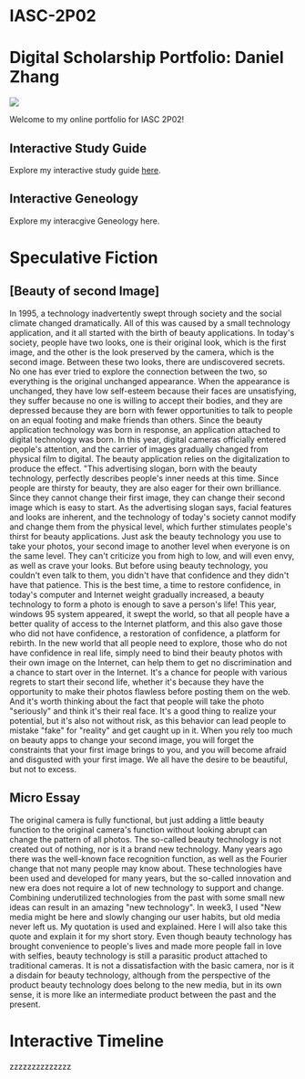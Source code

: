 # IASC-2P02
# Digital Scholarship Portfolio: Daniel Zhang

![](http://blog.etechcampus.com/wp-content/uploads/2019/02/Digital-Portfolio-01-1-748x350.jpg)

Welcome to my online portfolio for IASC 2P02!

## Interactive Study Guide

Explore my interactive study guide [here](2P02_InteractiveStudyGuide_Team_6.html). 

## Interactive Geneology 

Explore my interacgive Geneology here.

# Speculative Fiction
## [Beauty of second Image]

In 1995, a technology inadvertently swept through society and the social climate changed dramatically. All of this was caused by a small technology application, and it all started with the birth of beauty applications.
	In today's society, people have two looks, one is their original look, which is the first image, and the other is the look preserved by the camera, which is the second image. Between these two looks, there are undiscovered secrets. No one has ever tried to explore the connection between the two, so everything is the original unchanged appearance. When the appearance is unchanged, they have low self-esteem because their faces are unsatisfying, they suffer because no one is willing to accept their bodies, and they are depressed because they are born with fewer opportunities to talk to people on an equal footing and make friends than others.
	Since the beauty application technology was born in response, an application attached to digital technology was born. In this year, digital cameras officially entered people's attention, and the carrier of images gradually changed from physical film to digital. The beauty application relies on the digitalization to produce the effect.
	"This advertising slogan, born with the beauty technology, perfectly describes people's inner needs at this time. Since people are thirsty for beauty, they are also eager for their own brilliance. Since they cannot change their first image, they can change their second image which is easy to start. As the advertising slogan says, facial features and looks are inherent, and the technology of today's society cannot modify and change them from the physical level, which further stimulates people's thirst for beauty applications. Just ask the beauty technology you use to take your photos, your second image to another level when everyone is on the same level. They can't criticize you from high to low, and will even envy, as well as crave your looks. But before using beauty technology, you couldn't even talk to them, you didn't have that confidence and they didn't have that patience. This is the best time, a time to restore confidence, in today's computer and Internet weight gradually increased, a beauty technology to form a photo is enough to save a person's life!
	This year, windows 95 system appeared, it swept the world, so that all people have a better quality of access to the Internet platform, and this also gave those who did not have confidence, a restoration of confidence, a platform for rebirth. In the new world that all people need to explore, those who do not have confidence in real life, simply need to bind their beauty photos with their own image on the Internet, can help them to get no discrimination and a chance to start over in the Internet. It's a chance for people with various regrets to start their second life, whether it's because they have the opportunity to make their photos flawless before posting them on the web. And it's worth thinking about the fact that people will take the photo "seriously" and think it's their real face. It's a good thing to realize your potential, but it's also not without risk, as this behavior can lead people to mistake "fake" for "reality" and get caught up in it. When you rely too much on beauty apps to change your second image, you will forget the constraints that your first image brings to you, and you will become afraid and disgusted with your first image. We all have the desire to be beautiful, but not to excess.

## Micro Essay

  The original camera is fully functional, but just adding a little beauty function to the original camera's function without looking abrupt can change the pattern of all photos. The so-called beauty technology is not created out of nothing, nor is it a brand new technology. Many years ago there was the well-known face recognition function, as well as the Fourier change that not many people may know about. These technologies have been used and developed for many years, but the so-called innovation and new era does not require a lot of new technology to support and change. Combining underutilized technologies from the past with some small new ideas can result in an amazing "new technology". In week3, I used "New media might be here and slowly changing our user habits, but old media never left us. My quotation is used and explained. Here I will also take this quote and explain it for my short story. Even though beauty technology has brought convenience to people's lives and made more people fall in love with selfies, beauty technology is still a parasitic product attached to traditional cameras. It is not a dissatisfaction with the basic camera, nor is it a disdain for beauty technology, although from the perspective of the product beauty technology does belong to the new media, but in its own sense, it is more like an intermediate product between the past and the present.


# Interactive Timeline 

zzzzzzzzzzzzzz
